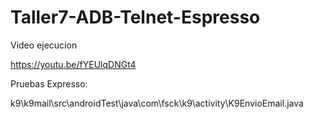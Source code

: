 # Taller7-ADB-Telnet-Espresso

Video ejecucion 

https://youtu.be/fYEUlqDNGt4 

Pruebas Expresso:

k9\k9mail\src\androidTest\java\com\fsck\k9\activity\K9EnvioEmail.java